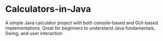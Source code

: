# Calculators-in-Java
A simple Java calculator project with both console-based and GUI-based implementations. Great for beginners to understand Java fundamentals, Swing, and user interaction
